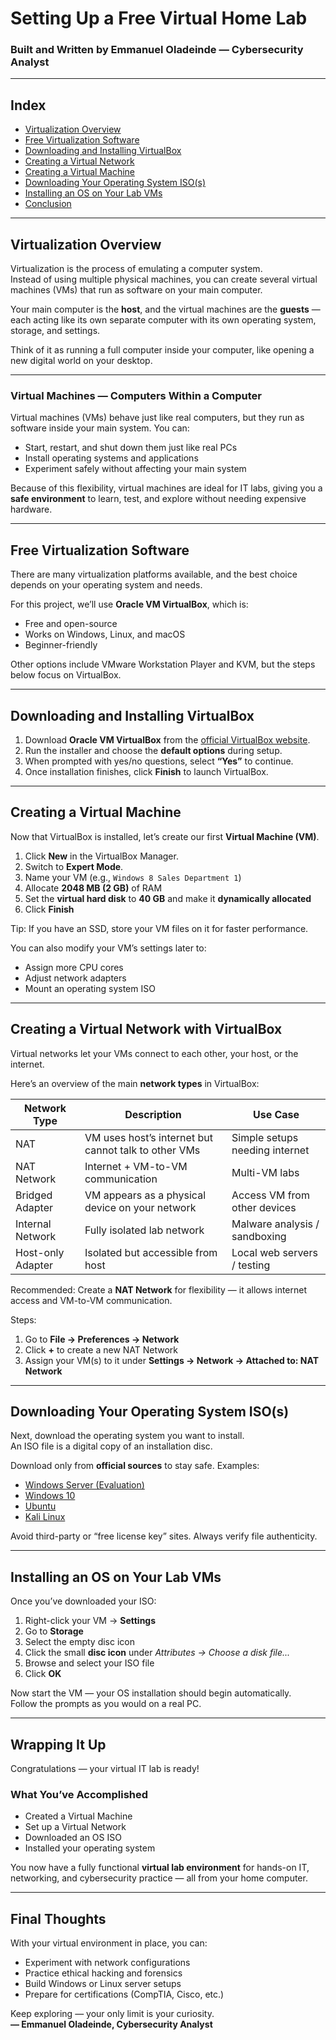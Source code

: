 # Setting Up a Free Virtual Home Lab
### Built and Written by Emmanuel Oladeinde — Cybersecurity Analyst

---

## Index
- [Virtualization Overview](#virtualization-overview)
- [Free Virtualization Software](#free-virtualization-software)
- [Downloading and Installing VirtualBox](#downloading-and-installing-virtualbox)
- [Creating a Virtual Network](#creating-a-virtual-network-with-virtualbox)
- [Creating a Virtual Machine](#creating-a-virtual-machine)
- [Downloading Your Operating System ISO(s)](#downloading-your-operating-system-isos)
- [Installing an OS on Your Lab VMs](#installing-an-os-on-your-lab-vms)
- [Conclusion](#wrapping-it-up)

---

## Virtualization Overview
Virtualization is the process of emulating a computer system.  
Instead of using multiple physical machines, you can create several virtual machines (VMs) that run as software on your main computer.

Your main computer is the **host**, and the virtual machines are the **guests** — each acting like its own separate computer with its own operating system, storage, and settings.

Think of it as running a full computer inside your computer, like opening a new digital world on your desktop.

---

### Virtual Machines — Computers Within a Computer
Virtual machines (VMs) behave just like real computers, but they run as software inside your main system. You can:
- Start, restart, and shut down them just like real PCs  
- Install operating systems and applications  
- Experiment safely without affecting your main system  

Because of this flexibility, virtual machines are ideal for IT labs, giving you a **safe environment** to learn, test, and explore without needing expensive hardware.

---

## Free Virtualization Software
There are many virtualization platforms available, and the best choice depends on your operating system and needs.  

For this project, we’ll use **Oracle VM VirtualBox**, which is:
- Free and open-source  
- Works on Windows, Linux, and macOS  
- Beginner-friendly  

Other options include VMware Workstation Player and KVM, but the steps below focus on VirtualBox.

---

## Downloading and Installing VirtualBox
1. Download **Oracle VM VirtualBox** from the [official VirtualBox website](https://www.virtualbox.org/).  
2. Run the installer and choose the **default options** during setup.  
3. When prompted with yes/no questions, select **“Yes”** to continue.  
4. Once installation finishes, click **Finish** to launch VirtualBox.

---

## Creating a Virtual Machine
Now that VirtualBox is installed, let’s create our first **Virtual Machine (VM)**.

1. Click **New** in the VirtualBox Manager.  
2. Switch to **Expert Mode**.  
3. Name your VM (e.g., `Windows 8 Sales Department 1`)  
4. Allocate **2048 MB (2 GB)** of RAM  
5. Set the **virtual hard disk** to **40 GB** and make it **dynamically allocated**  
6. Click **Finish**

Tip: If you have an SSD, store your VM files on it for faster performance.

You can also modify your VM’s settings later to:
- Assign more CPU cores  
- Adjust network adapters  
- Mount an operating system ISO  

---

## Creating a Virtual Network with VirtualBox
Virtual networks let your VMs connect to each other, your host, or the internet.

Here’s an overview of the main **network types** in VirtualBox:

| Network Type | Description | Use Case |
|---------------|--------------|-----------|
| NAT | VM uses host’s internet but cannot talk to other VMs | Simple setups needing internet |
| NAT Network | Internet + VM-to-VM communication | Multi-VM labs |
| Bridged Adapter | VM appears as a physical device on your network | Access VM from other devices |
| Internal Network | Fully isolated lab network | Malware analysis / sandboxing |
| Host-only Adapter | Isolated but accessible from host | Local web servers / testing |

Recommended: Create a **NAT Network** for flexibility — it allows internet access and VM-to-VM communication.

Steps:
1. Go to **File → Preferences → Network**  
2. Click **+** to create a new NAT Network  
3. Assign your VM(s) to it under **Settings → Network → Attached to: NAT Network**

---

## Downloading Your Operating System ISO(s)
Next, download the operating system you want to install.  
An ISO file is a digital copy of an installation disc.

Download only from **official sources** to stay safe. Examples:

- [Windows Server (Evaluation)](https://www.microsoft.com/en-us/evalcenter)  
- [Windows 10](https://www.microsoft.com/software-download/windows10)  
- [Ubuntu](https://ubuntu.com/download)  
- [Kali Linux](https://www.kali.org/get-kali)  

Avoid third-party or “free license key” sites. Always verify file authenticity.

---

## Installing an OS on Your Lab VMs
Once you’ve downloaded your ISO:

1. Right-click your VM → **Settings**  
2. Go to **Storage**  
3. Select the empty disc icon  
4. Click the small **disc icon** under *Attributes → Choose a disk file...*  
5. Browse and select your ISO file  
6. Click **OK**

Now start the VM — your OS installation should begin automatically.  
Follow the prompts as you would on a real PC.

---

## Wrapping It Up
Congratulations — your virtual IT lab is ready!

### What You’ve Accomplished
- Created a Virtual Machine  
- Set up a Virtual Network  
- Downloaded an OS ISO  
- Installed your operating system  

You now have a fully functional **virtual lab environment** for hands-on IT, networking, and cybersecurity practice — all from your home computer.

---

## Final Thoughts
With your virtual environment in place, you can:
- Experiment with network configurations  
- Practice ethical hacking and forensics  
- Build Windows or Linux server setups  
- Prepare for certifications (CompTIA, Cisco, etc.)  

Keep exploring — your only limit is your curiosity.  
**— Emmanuel Oladeinde, Cybersecurity Analyst**
